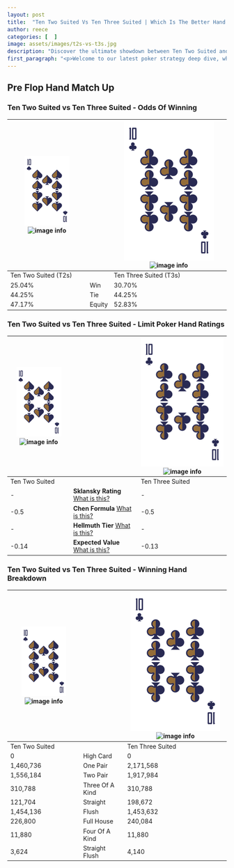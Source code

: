 ```yaml
---
layout: post
title:  "Ten Two Suited Vs Ten Three Suited | Which Is The Better Hand In Poker? A Complete Guide"
author: reece
categories: [  ]
image: assets/images/t2s-vs-t3s.jpg
description: "Discover the ultimate showdown between Ten Two Suited and Ten Three Suited in poker! Uncover the odds, strategies, and scenarios where one hand triumphs over the other. Get ready to up your poker game with this thrilling analysis."
first_paragraph: "<p>Welcome to our latest poker strategy deep dive, where we're pitting two distinct hands against each other in a high-stakes showdown: Ten Two Suited vs Ten Three Suited.</p><p>In the dynamic world of poker, every decision counts, and knowing which hand holds the upper hand is key to your success at the table.</p><p>In this article, we'll dissect these two hands, explore the scenarios where one dominates the other, and equip you with the knowledge to make strategic choices that can tip the odds in your favor.</p><p>Get ready to unravel the intriguing dynamics of these poker hands and elevate your game to new heights.</p>"
---
```




[comment]: # (sp0)

## Pre Flop Hand Match Up

<div class="table hand-ratings" markdown="1"> 



### Ten Two Suited vs Ten Three Suited - Odds Of Winning


    
| ![image info](assets/images/hand1/T.png) ![image info](assets/images/hand1/2s.png) |  | ![image info](assets/images/hand2/T.png) ![image info](assets/images/hand2/3s.png) |
| -------- | -------- | -------- |
| Ten Two Suited (T2s) |  | Ten Three Suited (T3s) |
| 25.04% | Win | 30.70% |
| 44.25% | Tie | 44.25% |
| 47.17% | Equity | 52.83% |




[comment]: # (sp1)



### Ten Two Suited vs Ten Three Suited - Limit Poker Hand Ratings


    
| ![image info](assets/images/hand1/T.png) ![image info](assets/images/hand1/2s.png) |  | ![image info](assets/images/hand2/T.png) ![image info](assets/images/hand2/3s.png) |
| -------- | -------- | -------- |
| Ten Two Suited |  | Ten Three Suited |
| - | **Sklansky Rating** [What is this?](/sklansky-rating-explained) | - |
| -0.5 | **Chen Formula** [What is this?](/chen-formula-explained) | -0.5 |
| - | **Hellmuth Tier** [What is this?](/Hellmuth-tier-explained) | - |
| -0.14 | **Expected Value** [What is this?](/expected-value-explained) | -0.13 |




[comment]: # (sp2)



### Ten Two Suited vs Ten Three Suited - Winning Hand Breakdown


    
| ![image info](assets/images/hand1/T.png) ![image info](assets/images/hand1/2s.png) |  | ![image info](assets/images/hand2/T.png) ![image info](assets/images/hand2/3s.png) |
| -------- | -------- | -------- |
| Ten Two Suited |  | Ten Three Suited |
| 0 | High Card | 0 |
| 1,460,736 | One Pair | 2,171,568 |
| 1,556,184 | Two Pair | 1,917,984 |
| 310,788 | Three Of A Kind | 310,788 |
| 121,704 | Straight | 198,672 |
| 1,454,136 | Flush | 1,453,632 |
| 226,800 | Full House | 240,084 |
| 11,880 | Four Of A Kind | 11,880 |
| 3,624 | Straight Flush | 4,140 |




[comment]: # (sp3)



</div>

[comment]: # (sp4)



[comment]: # (sp5)

